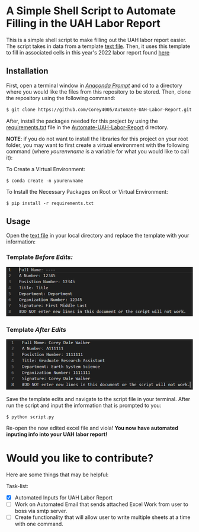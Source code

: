 # A Simple Shell Script to Automate Filling in the UAH Labor Report
This is a simple shell script to make filling out the UAH labor report easier. The script takes in data from a template [text file](./edit-this-text-file.txt). Then, it uses this template to fill in associated cells in this year's 2022 labor report found [here](./excel-data/Labor-Report-2022.xlsx)

## Installation
First, open a terminal window in [*Anaconda Prompt*](https://docs.anaconda.com/anaconda/install/windows/) and cd to a directory where you would like the files from this repository to be stored. Then, clone the repository using the following command:

```bash
$ git clone https://github.com/Corey4005/Automate-UAH-Labor-Report.git
```
After, install the packages needed for this project by using the [requirements.txt](./requirements.txt) file in the [Automate-UAH-Labor-Report](./) directory. 

**NOTE**: if you do not want to install the libraries for this project on your root folder,  you may want to first create a virtual environment with the following command (where *yourenvname* is a variable for what you would like to call it):

To Create a Virtual Environment:
```
$ conda create -n yourenvname
```
To Install the Necessary Packages on Root or Virtual Environment:

```
$ pip install -r requirements.txt
```
## Usage

Open the [text file](./edit-this-text-file.txt) in your local directory and replace the template with your information: 

### Template *Before Edits:*

![Template Before Edits](./images-for-read-me/Template.png)

### Template *After Edits*
![Template Edits](./images-for-read-me/Template-Edit.png)

Save the template edits and navigate to the script file in your terminal. After run the script and input the information that is prompted to you: 

```
$ python script.py
```

Re-open the now edited excel file and viola! **You now have automated inputing info into your UAH labor report!**

# Would you like to contribute? 

Here are some things that may be helpful: 

Task-list: 
- [x] Automated Inputs for UAH Labor Report
- [ ] Work on Automated Email that sends attached Excel Work from user to boss via smtp server. 
- [ ] Create functionality that will allow user to write multiple sheets at a time with one command. 
